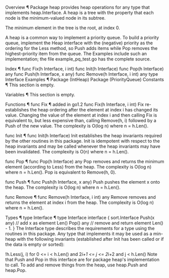 Overview ¶
Package heap provides heap operations for any type that implements heap.Interface. A heap is a tree with the property that each node is the minimum-valued node in its subtree.

The minimum element in the tree is the root, at index 0.

A heap is a common way to implement a priority queue. To build a priority queue, implement the Heap interface with the (negative) priority as the ordering for the Less method, so Push adds items while Pop removes the highest-priority item from the queue. The Examples include such an implementation; the file example_pq_test.go has the complete source.

Index ¶
func Fix(h Interface, i int)
func Init(h Interface)
func Pop(h Interface) any
func Push(h Interface, x any)
func Remove(h Interface, i int) any
type Interface
Examples ¶
Package (IntHeap)
Package (PriorityQueue)
Constants ¶
This section is empty.

Variables ¶
This section is empty.

Functions ¶
func Fix ¶
added in go1.2
func Fix(h Interface, i int)
Fix re-establishes the heap ordering after the element at index i has changed its value. Changing the value of the element at index i and then calling Fix is equivalent to, but less expensive than, calling Remove(h, i) followed by a Push of the new value. The complexity is O(log n) where n = h.Len().

func Init ¶
func Init(h Interface)
Init establishes the heap invariants required by the other routines in this package. Init is idempotent with respect to the heap invariants and may be called whenever the heap invariants may have been invalidated. The complexity is O(n) where n = h.Len().

func Pop ¶
func Pop(h Interface) any
Pop removes and returns the minimum element (according to Less) from the heap. The complexity is O(log n) where n = h.Len(). Pop is equivalent to Remove(h, 0).

func Push ¶
func Push(h Interface, x any)
Push pushes the element x onto the heap. The complexity is O(log n) where n = h.Len().

func Remove ¶
func Remove(h Interface, i int) any
Remove removes and returns the element at index i from the heap. The complexity is O(log n) where n = h.Len().

Types ¶
type Interface ¶
type Interface interface {
	sort.Interface
	Push(x any) // add x as element Len()
	Pop() any   // remove and return element Len() - 1.
}
The Interface type describes the requirements for a type using the routines in this package. Any type that implements it may be used as a min-heap with the following invariants (established after Init has been called or if the data is empty or sorted):

!h.Less(j, i) for 0 <= i < h.Len() and 2*i+1 <= j <= 2*i+2 and j < h.Len()
Note that Push and Pop in this interface are for package heap's implementation to call. To add and remove things from the heap, use heap.Push and heap.Pop.